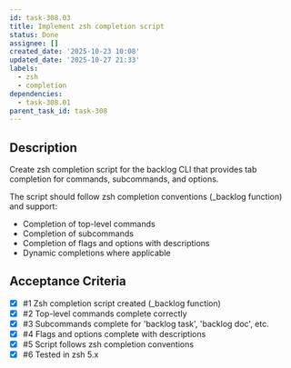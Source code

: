 ```yaml
---
id: task-308.03
title: Implement zsh completion script
status: Done
assignee: []
created_date: '2025-10-23 10:08'
updated_date: '2025-10-27 21:33'
labels:
  - zsh
  - completion
dependencies:
  - task-308.01
parent_task_id: task-308
---
```


## Description

<!-- SECTION:DESCRIPTION:BEGIN -->
Create zsh completion script for the backlog CLI that provides tab completion for commands, subcommands, and options.

The script should follow zsh completion conventions (_backlog function) and support:
- Completion of top-level commands
- Completion of subcommands
- Completion of flags and options with descriptions
- Dynamic completions where applicable
<!-- SECTION:DESCRIPTION:END -->

## Acceptance Criteria
<!-- AC:BEGIN -->
- [x] #1 Zsh completion script created (_backlog function)
- [x] #2 Top-level commands complete correctly
- [x] #3 Subcommands complete for 'backlog task', 'backlog doc', etc.
- [x] #4 Flags and options complete with descriptions
- [x] #5 Script follows zsh completion conventions
- [x] #6 Tested in zsh 5.x
<!-- AC:END -->
